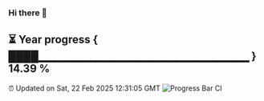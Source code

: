 ### Hi there 👋
⏳ Year progress { ████▁▁▁▁▁▁▁▁▁▁▁▁▁▁▁▁▁▁▁▁▁▁▁▁▁▁ } 14.39 %
---
⏰ Updated on Sat, 22 Feb 2025 12:31:05 GMT
![Progress Bar CI](https://github.com/liununu/liununu/workflows/Progress%20Bar%20CI/badge.svg)
